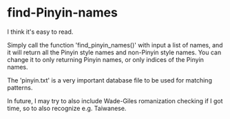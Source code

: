 # find-Pinyin-names

I think it's easy to read.

Simply call the function 'find_pinyin_names()' with input a list of names,
and it will return all the Pinyin style names and non-Pinyin style names. 
You can change it to only returning Pinyin names, or only indices of the Pinyin names.

The 'pinyin.txt' is a very important database file to be used for matching patterns.

In future, I may try to also include Wade-Giles romanization checking if I got time, so to also recognize e.g. Taiwanese. 
